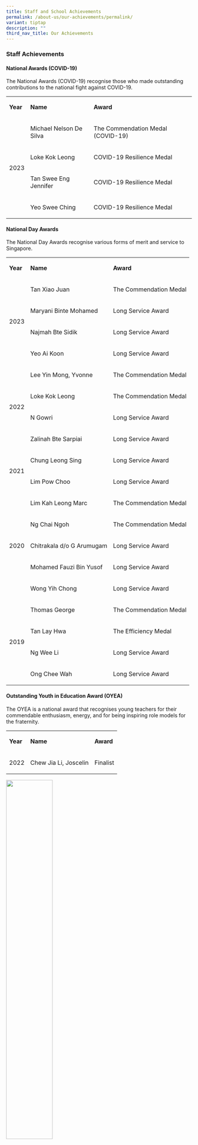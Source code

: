```yaml
---
title: Staff and School Achievements
permalink: /about-us/our-achievements/permalink/
variant: tiptap
description: ""
third_nav_title: Our Achievements
---
```

<h3><strong>Staff Achievements</strong></h3><h4>National Awards (COVID-19)</h4><p>The National Awards (COVID-19) recognise those who made outstanding contributions to the national fight against COVID-19.</p><table><tbody><tr><td rowspan="1" colspan="1"><p><strong>Year</strong></p></td><td rowspan="1" colspan="1"><p><strong>Name</strong></p></td><td rowspan="1" colspan="1"><p><strong>Award</strong></p></td></tr><tr><td rowspan="4" colspan="1"><p>2023</p><p></p></td><td rowspan="1" colspan="1"><p>Michael Nelson De Silva</p></td><td rowspan="1" colspan="1"><p>The Commendation Medal (COVID-19)</p></td></tr><tr><td rowspan="1" colspan="1"><p>Loke Kok Leong</p></td><td rowspan="1" colspan="1"><p>COVID-19 Resilience Medal</p></td></tr><tr><td rowspan="1" colspan="1"><p>Tan Swee Eng Jennifer</p></td><td rowspan="1" colspan="1"><p>COVID-19 Resilience Medal</p></td></tr><tr><td rowspan="1" colspan="1"><p>Yeo Swee Ching</p></td><td rowspan="1" colspan="1"><p>COVID-19 Resilience Medal</p></td></tr></tbody></table><h4>National Day Awards</h4><p>The National Day Awards recognise various forms of merit and service to Singapore.</p><table><tbody><tr><td rowspan="1" colspan="1"><p><strong>Year</strong></p></td><td rowspan="1" colspan="1"><p><strong>Name</strong></p></td><td rowspan="1" colspan="1"><p><strong>Award</strong></p></td></tr><tr><td rowspan="4" colspan="1"><p>2023</p></td><td rowspan="1" colspan="1"><p>Tan Xiao Juan</p></td><td rowspan="1" colspan="1"><p>The Commendation Medal</p></td></tr><tr><td rowspan="1" colspan="1"><p>Maryani Binte Mohamed</p></td><td rowspan="1" colspan="1"><p>Long Service Award</p></td></tr><tr><td rowspan="1" colspan="1"><p>Najmah Bte Sidik</p></td><td rowspan="1" colspan="1"><p>Long Service Award</p></td></tr><tr><td rowspan="1" colspan="1"><p>Yeo Ai Koon</p></td><td rowspan="1" colspan="1"><p>Long Service Award</p></td></tr><tr><td rowspan="4" colspan="1"><p>2022</p></td><td rowspan="1" colspan="1"><p>Lee Yin Mong, Yvonne</p></td><td rowspan="1" colspan="1"><p>The Commendation Medal</p></td></tr><tr><td rowspan="1" colspan="1"><p>Loke Kok Leong</p></td><td rowspan="1" colspan="1"><p>The Commendation Medal</p></td></tr><tr><td rowspan="1" colspan="1"><p>N Gowri</p></td><td rowspan="1" colspan="1"><p>Long Service Award</p></td></tr><tr><td rowspan="1" colspan="1"><p>Zalinah Bte Sarpiai</p></td><td rowspan="1" colspan="1"><p>Long Service Award</p></td></tr><tr><td rowspan="2" colspan="1"><p>2021</p></td><td rowspan="1" colspan="1"><p>Chung Leong Sing</p></td><td rowspan="1" colspan="1"><p>Long Service Award</p></td></tr><tr><td rowspan="1" colspan="1"><p>Lim Pow Choo</p></td><td rowspan="1" colspan="1"><p>Long Service Award</p></td></tr><tr><td rowspan="5" colspan="1"><p>2020</p></td><td rowspan="1" colspan="1"><p>Lim Kah Leong Marc</p></td><td rowspan="1" colspan="1"><p>The Commendation Medal</p></td></tr><tr><td rowspan="1" colspan="1"><p>Ng Chai Ngoh</p></td><td rowspan="1" colspan="1"><p>The Commendation Medal</p></td></tr><tr><td rowspan="1" colspan="1"><p>Chitrakala d/o G Arumugam</p></td><td rowspan="1" colspan="1"><p>Long Service Award</p></td></tr><tr><td rowspan="1" colspan="1"><p>Mohamed Fauzi Bin Yusof</p></td><td rowspan="1" colspan="1"><p>Long Service Award</p></td></tr><tr><td rowspan="1" colspan="1"><p>Wong Yih Chong</p></td><td rowspan="1" colspan="1"><p>Long Service Award</p></td></tr><tr><td rowspan="4" colspan="1"><p>2019</p></td><td rowspan="1" colspan="1"><p>Thomas George</p></td><td rowspan="1" colspan="1"><p>The Commendation Medal</p></td></tr><tr><td rowspan="1" colspan="1"><p>Tan Lay Hwa</p></td><td rowspan="1" colspan="1"><p>The Efficiency Medal</p></td></tr><tr><td rowspan="1" colspan="1"><p>Ng Wee Li</p></td><td rowspan="1" colspan="1"><p>Long Service Award</p></td></tr><tr><td rowspan="1" colspan="1"><p>Ong Chee Wah</p></td><td rowspan="1" colspan="1"><p>Long Service Award</p></td></tr></tbody></table><h4>Outstanding Youth in Education Award (OYEA)</h4><p>The OYEA is a national award that recognises young teachers for their commendable enthusiasm, energy, and for being inspiring role models for the fraternity.</p><table><tbody><tr><td rowspan="1" colspan="1"><p><strong>Year</strong></p></td><td rowspan="1" colspan="1"><p><strong>Name</strong></p></td><td rowspan="1" colspan="1"><p><strong>Award</strong></p></td></tr><tr><td rowspan="1" colspan="1"><p>2022</p></td><td rowspan="1" colspan="1"><p>Chew Jia Li, Joscelin</p></td><td rowspan="1" colspan="1"><p>Finalist</p></td></tr></tbody></table><p></p><div class="isomer-image-wrapper"><img style="width: 50%;" height="auto" width="100%" alt="" src="/images/OYEA_Chew_Jia_Li_Joscelin.jpg"></div><blockquote><p>Read more here: <a href="https://www.schoolbag.edu.sg/story/painting-a-clearer-picture-of-what-makes-good-art" rel="noopener noreferrer nofollow" target="_blank">Shoolbag.edu.sg</a></p></blockquote><h4>Associate of AST Award</h4><p>The Associate of the Academy of Singapore Teachers (AST) is conferred upon nominees in recognition of significant contributions toward the professional development of MOE staff beyond their own school/division.</p><table><tbody><tr><td rowspan="1" colspan="1"><p><strong>Year</strong></p></td><td rowspan="1" colspan="1"><p><strong>Name</strong></p></td><td rowspan="1" colspan="1"><p><strong>Award</strong></p></td></tr><tr><td rowspan="1" colspan="1"><p>2023</p></td><td rowspan="1" colspan="1"><p>Tan Bang Choon David</p></td><td rowspan="1" colspan="1"><p>Facilitator of Networked Learning Communities</p></td></tr><tr><td rowspan="1" colspan="1"><p>2022</p></td><td rowspan="1" colspan="1"><p>Toh Hui Ling, Laureen</p></td><td rowspan="1" colspan="1"><p>Facilitator of Networked Learning Communities</p></td></tr><tr><td rowspan="1" colspan="1"><p>2021</p></td><td rowspan="1" colspan="1"><p>N Gowri</p></td><td rowspan="1" colspan="1"><p>Mentor</p></td></tr><tr><td rowspan="3" colspan="1"><p>2020</p></td><td rowspan="1" colspan="1"><p>Abdul Hadi Abdul Wahab</p></td><td rowspan="1" colspan="1"><p>Facilitator of Networked Learning Communities</p></td></tr><tr><td rowspan="1" colspan="1"><p>Chan Puay San</p></td><td rowspan="1" colspan="1"><p>Facilitator of Networked Learning Communities</p></td></tr><tr><td rowspan="1" colspan="1"><p>Kwan Qi Xiang</p></td><td rowspan="1" colspan="1"><p>Facilitator of Networked Learning Communities</p></td></tr><tr><td rowspan="2" colspan="1"><p>2019</p></td><td rowspan="1" colspan="1"><p>Chan Puay San</p></td><td rowspan="1" colspan="1"><p>Associate of AST Award</p></td></tr><tr><td rowspan="1" colspan="1"><p>Lee Joon Keong</p></td><td rowspan="1" colspan="1"><p>Associate of AST Award</p></td></tr></tbody></table><h4>Caring Teacher Award (CTA)</h4><p>The CTA aims to acknowledge teachers in our schools who go beyond the call of duty, nurturing the holistic development of their students and ensuring their charges grow up to be confident, independent and resilient learners for our nation.</p><table><tbody><tr><td rowspan="1" colspan="1"><p><strong>Year</strong></p></td><td rowspan="1" colspan="1"><p><strong>Name</strong></p></td><td rowspan="1" colspan="1"><p><strong>Award</strong></p></td></tr><tr><td rowspan="5" colspan="1"><p>2022</p></td><td rowspan="1" colspan="1"><p>Eliza Gunasagaran</p></td><td rowspan="1" colspan="1"><p>Caring Teacher Award</p></td></tr><tr><td rowspan="1" colspan="1"><p>Hong Wan Mei</p></td><td rowspan="1" colspan="1"><p>Caring Teacher Award</p></td></tr><tr><td rowspan="1" colspan="1"><p>Lim Cheng Xiang</p></td><td rowspan="1" colspan="1"><p>Caring Teacher Award</p></td></tr><tr><td rowspan="1" colspan="1"><p>Natasha St Clare Alvar</p></td><td rowspan="1" colspan="1"><p>Caring Teacher Award</p></td></tr><tr><td rowspan="1" colspan="1"><p>Woon Peng Steffi</p></td><td rowspan="1" colspan="1"><p>Caring Teacher Award</p></td></tr><tr><td rowspan="1" colspan="1"><p>2019</p></td><td rowspan="1" colspan="1"><p>Agnes Yeo</p></td><td rowspan="1" colspan="1"><p>Caring Teacher Award</p></td></tr></tbody></table><h4>Outstanding Economics Teachers Award (OETA)</h4><p>The OETA recognises secondary and pre-university teachers who have contributed significantly towards the teaching and learning of economics in school.</p><table><tbody><tr><td rowspan="1" colspan="1"><p><strong>Year</strong></p></td><td rowspan="1" colspan="1"><p><strong>Name</strong></p></td><td rowspan="1" colspan="1"><p><strong>Award</strong></p></td></tr><tr><td rowspan="1" colspan="1"><p>2023</p></td><td rowspan="1" colspan="1"><p>Low Hwan Liang</p></td><td rowspan="1" colspan="1"><p>Finalist</p></td></tr></tbody></table><p></p><div class="isomer-image-wrapper"><img style="width: 50%;" height="auto" width="100%" alt="Finalist of OETA Low Hwan Liang YIJC" src="/images/Outstanding_Economics_Teacher_Award_Finalist_Lenon_Low_Hwan_Liang.jpg"></div><h4>Inspiring Tamil Teacher Award</h4><table><tbody><tr><td rowspan="1" colspan="1"><p><strong>Year</strong></p></td><td rowspan="1" colspan="1"><p><strong>Name</strong></p></td><td rowspan="1" colspan="1"><p><strong>Award</strong></p></td></tr><tr><td rowspan="1" colspan="1"><p>2023</p></td><td rowspan="1" colspan="1"><p>A Mallika</p></td><td rowspan="1" colspan="1"><p>Lifetime Achievement Award</p></td></tr></tbody></table><p></p><div class="isomer-image-wrapper"><img style="width: 50%;" height="auto" width="100%" alt="" src="/images/A_Mallika_Lifetime_Achievement_Award.jpeg"></div><h4>Outstanding Computing Teacher Award</h4><table><tbody><tr><td rowspan="1" colspan="1"><p><strong>Year</strong></p></td><td rowspan="1" colspan="1"><p><strong>Name</strong></p></td><td rowspan="1" colspan="1"><p><strong>Award</strong></p></td></tr><tr><td rowspan="1" colspan="1"><p>2021</p></td><td rowspan="1" colspan="1"><p>Tan Bang Choon David</p></td><td rowspan="1" colspan="1"><p>Winner</p></td></tr></tbody></table><p></p><p></p><p></p><hr><p></p><p></p><p></p><p></p><h3><strong>School Achievements</strong></h3><h4>Silver Ribbon Mental Health Awards</h4><p><strong>9 October 2023</strong></p><p>This award is presented to school institutions for actively promoting mental health and creating a mentally friendly and healthy learning environment for our youth.</p><div class="isomer-image-wrapper"><img style="width: 50%;" height="auto" width="100%" alt="Silver Ribbon Mental Health Award for YIJC" src="/images/Silver_Ribbon_Mental_Health_Awards_2023_Award.jpeg"></div><p></p><div class="isomer-image-wrapper"><img style="width: 70%;" height="auto" width="100%" alt="YIJC receives recognition for creating a mentally friendly and healthy learning environment." src="/images/Silver_Ribbon_Mental_Health_Awards_2023_YIJC_Receiving_Award.jpeg"></div><hr><h4>MOE Innergy Awards</h4><p>The MOE Innergy Award&nbsp;aims to&nbsp;recognise individuals/teams at the ministry level, for successfully developing and implementing innovations to bring about significant benefits and impact in their workplaces.</p><table><tbody><tr><th rowspan="1" colspan="1"><p>Year</p></th><th rowspan="1" colspan="1"><p>Project Title</p></th><th rowspan="1" colspan="1"><p>Award</p></th></tr><tr><td rowspan="2" colspan="1"><p>2021</p></td><td rowspan="1" colspan="1"><p>Go Local! : Humanities Learning Experience</p></td><td rowspan="1" colspan="1"><p>Bronze</p></td></tr><tr><td rowspan="1" colspan="1"><p>Go Mobile! : Mobile Production Studio for Livestreaming</p></td><td rowspan="1" colspan="1"><p>Commendation</p></td></tr><tr><td rowspan="2" colspan="1"><p>2020</p></td><td rowspan="1" colspan="1"><p>Opportunities and Time Optimiser Tool (OTOT): A Data-Driven Work Deployment Tool</p></td><td rowspan="1" colspan="1"><p>Silver</p></td></tr><tr><td rowspan="1" colspan="1"><p>Computing: Computing Selection Test</p></td><td rowspan="1" colspan="1"><p>Commendation</p></td></tr><tr><td rowspan="2" colspan="1"><p>2019</p></td><td rowspan="1" colspan="1"><p>A Board Game on Evolution</p></td><td rowspan="1" colspan="1"><p>Commendation</p></td></tr><tr><td rowspan="1" colspan="1"><p>Science Lab Rejuvenation and Revamp Work</p></td><td rowspan="1" colspan="1"><p>Commendation</p></td></tr></tbody></table><p></p>